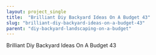 ```yaml
---
layout: project_single
title:  "Brilliant Diy Backyard Ideas On A Budget 43"
slug: "brilliant-diy-backyard-ideas-on-a-budget-43"
parent: "diy-backyard-landscaping-on-a-budget"
---
```

Brilliant Diy Backyard Ideas On A Budget 43